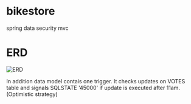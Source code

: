 # bikestore
spring data security mvc

ERD
===================
![ERD](https://github.com/iilkevych/bikestore/blob/master/doc/erd.png)


In addition data model contais one trigger. It checks updates on VOTES table and signals SQLSTATE '45000' if update is executed after 11am. (Optimistic strategy)